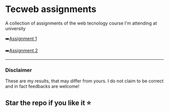 # Tecweb assignments

A collection of assignments of the web tecnology course I'm attending at university

➡️[Assignment 1](/1_assignment/)

➡️[Assignment 2](/2_assignment/)

---
### Disclaimer
These are my results, that may differ from yours. I do not claim to be correct and in fact feedbacks are welcome!

Star the repo if you like it ⭐
---

